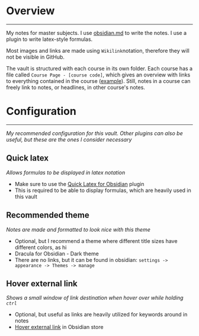 # Overview
---

My notes for master subjects. I use [obsidian.md](https://obsidian.md/) to write the notes. I use a plugin to write latex-style formulas.

Most images and links are made using `Wikilink`notation, therefore they will not be visible in GitHub.

The vault is structured with each course in its own folder. Each course has a file called `Course Page - [course code]`, which gives an overview with links to everything contained in the course ([example](obsidian://open?vault=StudyNotes&file=IN5550%20-%20Neural%20Methods%20for%20Natural%20Language%20Processing%2FCourse%20Page%20-%20IN5550)). Still, notes in a course can freely link to notes, or headlines, in other course's notes.

# Configuration
---
_My recommended configuration for this vault. Other plugins can also be useful, but these are the ones I consider necessary_
## Quick latex
_Allows formulas to be displayed in latex notation_

* Make sure to use the [Quick Latex for Obsidian](obsidian://show-plugin?id=quick-latex) plugin
* This is required to be able to display formulas, which are heavily used in this vault

## Recommended theme
_Notes are made and formatted to look nice with this theme_

* Optional, but I recommend a theme where different title sizes have different colors, as hi
* Dracula for Obsidian - Dark theme
* There are no links, but it can be found in obsidian: `settings -> appearance -> Themes -> manage`

## Hover external link
_Shows a small window of link destination when hover over while holding `ctrl`_

* Optional, but useful as links are heavily utilized for keywords around in notes
* [Hover external link](obsidian://show-plugin?id=hover-external-link) in Obsidian store

